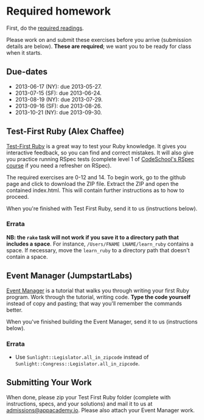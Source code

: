 # Required homework

First, do the [required readings][readings].

Please work on and submit these exercises before you arrive
(submission details are below). **These are required**; we want you to
be ready for class when it starts.

[readings]: ./readings.md

## Due-dates

* 2013-06-17 (NY): due 2013-05-27.
* 2013-07-15 (SF): due 2013-06-24.
* 2013-08-19 (NY): due 2013-07-29.
* 2013-09-16 (SF): due 2013-08-26.
* 2013-10-21 (NY): due 2013-09-30.

## Test-First Ruby (Alex Chaffee)

[Test-First Ruby][test-first-ruby] is a great way to test your Ruby
knowledge. It gives you interactive feedback, so you can find and
correct mistakes. It will also give you practice running RSpec tests
(complete level 1 of [CodeSchool's RSpec course][codeschool-rspec] if
you need a refresher on RSpec).

[test-first-ruby]: https://github.com/alexch/learn_ruby
[codeschool-rspec]: http://rspec.codeschool.com/levels/1

The required exercises are 0-12 and 14. To begin work, go to the
github page and click to download the ZIP file. Extract the ZIP and
open the contained index.html. This will contain further instructions
as to how to proceed.

When you're finished with Test First Ruby, send it to us (instructions
below).

### Errata

**NB: the `rake` task will not work if you save it to a directory path
that includes a space**. For instance, `/Users/FNAME LNAME/learn_ruby`
contains a space. If necessary, move the `learn_ruby` to a directory
path that doesn't contain a space.

## Event Manager (JumpstartLabs)

[Event Manager][event-manager] is a tutorial that walks you through
writing your first Ruby program. Work through the tutorial, writing
code. **Type the code yourself** instead of copy and pasting; that way
you'll remember the commands better.

When you've finished building the Event Manager, send it to us
(instructions below).

### Errata

* Use `Sunlight::Legislator.all_in_zipcode` instead of
  `Sunlight::Congress::Legislator.all_in_zipcode`.

[event-manager]: http://tutorials.jumpstartlab.com/projects/eventmanager.html

## Submitting Your Work

When done, please zip your Test First Ruby folder (complete with
instructions, specs, and your solutions) and mail it to us at
[admissions@appacademy.io](mailto:admissions@appacademy.io). Please
also attach your Event Manager work.
